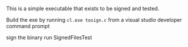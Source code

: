 This is a simple executable that exists to be signed and tested.

Build the exe by running `cl.exe tosign.c` from a visual studio developer command prompt

sign the binary run SignedFilesTest